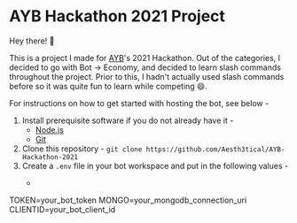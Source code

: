 # AYB Hackathon 2021 Project

Hey there! :wave:

This is a project I made for [AYB](https://discord.gg/58WfreXK)'s 2021 Hackathon. Out of the categories, I decided to go with Bot -> Economy, and decided to learn slash commands throughout the project. Prior to this, I hadn't actually used slash commands before so it was quite fun to learn while competing :smile:.

For instructions on how to get started with hosting the bot, see below -

1. Install prerequisite software if you do not already have it -
    * [Node.js](https://nodejs.org/)
    * [Git](https://git-scm.com/)
2. Clone this repository - ``git clone https://github.com/Aesth3tical/AYB-Hackathon-2021``
3. Create a ``.env`` file in your bot workspace and put in the following values -
    * ```
TOKEN=your_bot_token
MONGO=your_mongodb_connection_uri
CLIENTID=your_bot_client_id
```